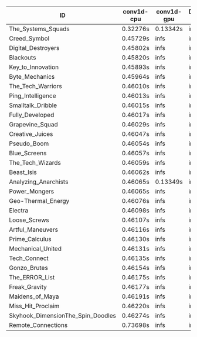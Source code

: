 |ID|conv1d-cpu|conv1d-gpu|DWSPConv2D-gpu|gemm-gpu|avg|
|-|-|-|-|-|-|
|The_Systems_Squads|0.32276s|0.13342s|infs|4.42716s|infs|
|Creed_Symbol|0.45729s|infs|infs|4.36856s|infs|
|Digital_Destroyers|0.45802s|infs|infs|4.37061s|infs|
|Blackouts|0.45820s|infs|infs|4.38499s|infs|
|Key_to_Innovation|0.45893s|infs|infs|4.39781s|infs|
|Byte_Mechanics|0.45964s|infs|infs|4.42027s|infs|
|The_Tech_Warriors|0.46010s|infs|infs|4.39276s|infs|
|Ping_Intelligence|0.46013s|infs|infs|4.42039s|infs|
|Smalltalk_Dribble|0.46015s|infs|infs|4.36030s|infs|
|Fully_Developed|0.46017s|infs|infs|4.42429s|infs|
|Grapevine_Squad|0.46029s|infs|infs|4.38333s|infs|
|Creative_Juices|0.46047s|infs|infs|4.38377s|infs|
|Pseudo_Boom|0.46054s|infs|infs|4.41790s|infs|
|Blue_Screens|0.46057s|infs|infs|4.40722s|infs|
|The_Tech_Wizards|0.46059s|infs|infs|4.55537s|infs|
|Beast_Isis|0.46062s|infs|infs|4.41023s|infs|
|Analyzing_Anarchists|0.46065s|0.13349s|infs|4.42145s|infs|
|Power_Mongers|0.46065s|infs|infs|4.41913s|infs|
|Geo-Thermal_Energy|0.46076s|infs|infs|4.39825s|infs|
|Electra|0.46098s|infs|infs|4.40336s|infs|
|Loose_Screws|0.46107s|infs|infs|4.38910s|infs|
|Artful_Maneuvers|0.46116s|infs|infs|4.40672s|infs|
|Prime_Calculus|0.46130s|infs|infs|4.41032s|infs|
|Mechanical_United|0.46131s|infs|infs|4.40346s|infs|
|Tech_Connect|0.46135s|infs|infs|4.42246s|infs|
|Gonzo_Brutes|0.46154s|infs|infs|4.39692s|infs|
|The_ERROR_List|0.46175s|infs|infs|4.39511s|infs|
|Freak_Gravity|0.46177s|infs|infs|4.40840s|infs|
|Maidens_of_Maya|0.46191s|infs|infs|4.42614s|infs|
|Miss_Hit_Proclaim|0.46220s|infs|infs|4.40878s|infs|
|Skyhook_DimensionThe_Spin_Doodles|0.46274s|infs|infs|4.41924s|infs|
|Remote_Connections|0.73698s|infs|infs|4.40201s|infs|
